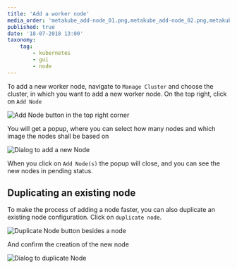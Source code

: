 ```yaml
---
title: 'Add a worker node'
media_order: 'metakube_add-node_01.png,metakube_add-node_02.png,metakube_add-node_03.png,metakube_add-node_04.png'
published: true
date: '18-07-2018 13:00'
taxonomy:
    tag:
        - kubernetes
        - gui
        - node
---
```


To add a new worker node, navigate to `Manage Cluster` and choose the cluster, in which you want to add a new worker node. On the top right, click on `Add Node`

![Add Node button in the top right corner](image_add-node-button_01.png)

You will get a popup, where you can select how many nodes and which image the nodes shall be based on

![Dialog to add a new Node](image_add-node-dialog_01.png)

When you click on `Add Node(s)` the popup will close, and you can see the new nodes in pending status.

## Duplicating an existing node

To make the process of adding a node faster, you can also duplicate an existing node configuration.
Click on `duplicate node`.

![Duplicate Node button besides a node](image_duplicate-button_01.png)

And confirm the creation of the new node

![Dialog to duplicate Node](image_duplicate-dialog_01.png)
